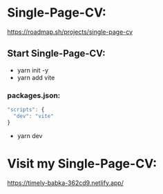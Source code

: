 # Single-Page-CV:
https://roadmap.sh/projects/single-page-cv

## Start Single-Page-CV:
- yarn init -y
- yarn add vite
### packages.json:
```js
"scripts": {
  "dev": "vite"
}
```

- yarn dev

# Visit my Single-Page-CV:
https://timely-babka-362cd9.netlify.app/
